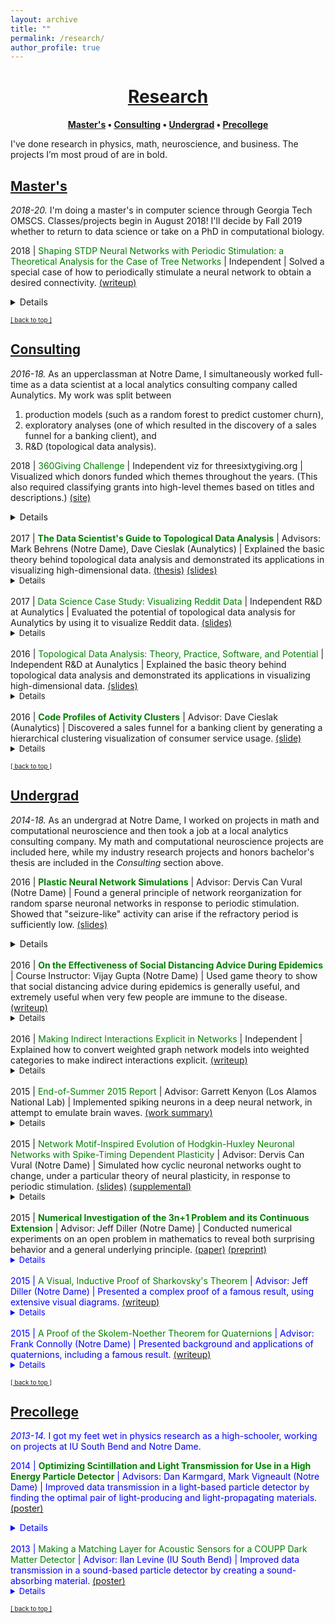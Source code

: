 ```yaml
---
layout: archive
title: ""
permalink: /research/
author_profile: true
--- 
```


# [<center>Research</center>](#top)

<center><b><font color="blue"><a href="http://www.jpskycak.com/research/#masters">Master's</a></font> • <font color="blue"><a href="http://www.jpskycak.com/research/#consulting">Consulting</a></font> • <font color="blue"><a href="http://www.jpskycak.com/research/#undergrad">Undergrad</a></font> • <font color="blue"><a href="http://www.jpskycak.com/research/#precollege">Precollege</a></font></b></center>

I've done research in physics, math, neuroscience, and business. The projects I’m most proud of are in bold.

## [Master's](#masters)

<i>2018-20.</i> I'm doing a master's in computer science through Georgia Tech OMSCS. Classes/projects begin in August 2018! I'll decide by Fall 2019 whether to return to data science or take on a PhD in computational biology.  

2018 | <font color="green">Shaping STDP Neural Networks with Periodic Stimulation: a Theoretical Analysis for the Case of Tree Networks</font> | Independent | Solved a special case of how to periodically stimulate a neural network to obtain a desired connectivity. <font color="blue"><a href="https://jpskycak.github.io/files/jpskycak-shaping_stdp_neural_networks_with_periodic_stimulation.pdf">(writeup)</a></font><font size="2"><details><i>more info coming soon!</i></details></font>  

<font size="1" color="blue"><a href="http://www.jpskycak.com/research/#top">[ back to top ]</a></font>

## [Consulting](#consulting)

<i>2016-18.</i> As an upperclassman at Notre Dame, I simultaneously worked full-time as a data scientist at a local analytics consulting company called Aunalytics. My work was split between
1. production models (such as a random forest to predict customer churn),
2. exploratory analyses (one of which resulted in the discovery of a sales funnel for a banking client), and
3. R&D (topological data analysis).  

2018 | <font color="green">360Giving Challenge</font> | Independent viz for threesixtygiving.org | Visualized which donors funded which themes throughout the years. (This also required classifying grants into high-level themes based on titles and descriptions.) <font color="blue"><a href="https://jpskycak.github.io/360Giving-Challenge">(site)</a></font><font size="2"><details><i>more info coming soon!</i></details></font>  
2017 | <b><font color="green">The Data Scientist's Guide to Topological Data Analysis</font></b> | Advisors: Mark Behrens (Notre Dame), Dave Cieslak (Aunalytics) | Explained the basic theory behind topological data analysis and demonstrated its applications in visualizing high-dimensional data. <font color="blue"><a href="https://jpskycak.github.io/files/skycak-nd-tdathesis.pdf">(thesis)</a></font> <font color="blue"><a href="https://jpskycak.github.io/files/skycak-nd-tdathesis_talk.pdf">(slides)</a></font><font size="2"><details><i>more info coming soon!</i></details></font>  
2017 | <font color="green">Data Science Case Study: Visualizing Reddit Data</font> | Independent R&D at Aunalytics | Evaluated the potential of topological data analysis for Aunalytics by using it to visualize Reddit data. <font color="blue"><a href="https://jpskycak.github.io/files/skycak-aunalytics-reddit.pdf">(slides)</a></font><font size="2"><details><i>more info coming soon!</i></details></font>  
2016 | <font color="green">Topological Data Analysis: Theory, Practice, Software, and Potential</font> | Independent R&D at Aunalytics | Explained the basic theory behind topological data analysis and demonstrated its applications in visualizing high-dimensional data. <font color="blue"><a href="https://jpskycak.github.io/files/skycak-aunalytics-tda.pdf">(slides)</a></font><font size="2"><details><i>more info coming soon!</i></details></font>  
2016 | <b><font color="green">Code Profiles of Activity Clusters</font></b> | Advisor: Dave Cieslak (Aunalytics) | Discovered a sales funnel for a banking client by generating a hierarchical clustering visualization of consumer service usage. <font color="blue"><a href="https://jpskycak.github.io/files/skycak-aunalytics-salesfunnel.pdf">(slide)</a></font><font size="2"><details><i>more info coming soon!</i></details></font>  

<font size="1" color="blue"><a href="http://www.jpskycak.com/research/#top">[ back to top ]</a></font>

## [Undergrad](#undergrad)

<i>2014-18.</i> As an undergrad at Notre Dame, I worked on projects in math and computational neuroscience and then took a job at a local analytics consulting company. My math and computational neuroscience projects are included here, while my industry research projects and honors bachelor's thesis are included in the <i>Consulting</i> section above.  

2016 | <b><font color="green">Plastic Neural Network Simulations</font></b> | Advisor: Dervis Can Vural (Notre Dame) | Found a general principle of network reorganization for random sparse neuronal networks in response to periodic stimulation. Showed that "seizure-like" activity can arise if the refractory period is sufficiently low. <font color="blue"><a href="https://jpskycak.github.io/files/skycak-nd-stdp_simulations.pdf">(slides)</a></font><font size="2"><details><i>more info coming soon!</i></details></font>  
2016 | <b><font color="green">On the Effectiveness of Social Distancing Advice During Epidemics</font></b> | Course Instructor: Vijay Gupta (Notre Dame) | Used game theory to show that social distancing advice during epidemics is generally useful, and extremely useful when very few people are immune to the disease. <font color="blue"><a href="https://jpskycak.github.io/files/skycak-nd-gametheory.pdf">(writeup)</a></font><font size="2"><details><i>more info coming soon!</i></details></font>  
2016 | <font color="green">Making Indirect Interactions Explicit in Networks</font> | Independent | Explained how to convert weighted graph network models into weighted categories to make indirect interactions explicit. <font color="blue"><a href="https://jpskycak.github.io/files/jpskycak-graphs_categories.pdf">(writeup)</a></font><font size="2"><details><i>more info coming soon!</i></details></font>  
2015 | <font color="green">End-of-Summer 2015 Report</font> | Advisor: Garrett Kenyon (Los Alamos National Lab) | Implemented spiking neurons in a deep neural network, in attempt to emulate brain waves. <font color="blue"><a href="https://jpskycak.github.io/files/skycak-lanl.pdf">(work summary)</a></font><font size="2"><details><i>more info coming soon!</i></details></font>  
2015 | <font color="green">Network Motif-Inspired Evolution of Hodgkin-Huxley Neuronal Networks with Spike-Timing Dependent Plasticity</font> | Advisor: Dervis Can Vural (Notre Dame) | Simulated how cyclic neuronal networks ought to change, under a particular theory of neural plasticity, in response to periodic stimulation. <font color="blue"><a href="https://jpskycak.github.io/files/skycak-nd-stdp_cosjam.pdf">(slides)</a> <a href="https://jpskycak.github.io/files/skycak-nd-stdp_cosjam_supplemental.pdf">(supplemental)</a></font><font size="2"><details><i>more info coming soon!</i></details></font>  
2015 | <b><font color="green">Numerical Investigation of the 3n+1 Problem and its Continuous Extension</font></b> | Advisor: Jeff Diller (Notre Dame) | Conducted numerical experiments on an open problem in mathematics to reveal both surprising behavior and a general underlying principle. <font color="blue"><a href="https://jpskycak.github.io/files/skycak-nd-scientia.pdf">(paper)</a> <font color="blue"><a href="https://jpskycak.github.io/files/skycak-nd-scientia_preprint.pdf">(preprint)</a></font><font size="2"><details><i>more info coming soon!</i></details></font>  
2015 | <font color="green">A Visual, Inductive Proof of Sharkovsky's Theorem</font> | Advisor: Jeff Diller (Notre Dame) | Presented a complex proof of a famous result, using extensive visual diagrams. <font color="blue"><a href="https://jpskycak.github.io/files/skycak-nd-sharkovsky.pdf">(writeup)</a></font><font size="2"><details><i>more info coming soon!</i></details></font>  
2015 | <font color="green">A Proof of the Skolem-Noether Theorem for Quaternions</font> | Advisor: Frank Connolly (Notre Dame) | Presented background and applications of quaternions, including a famous result. <font color="blue"><a href="https://jpskycak.github.io/files/skycak-nd-scientia.pdf">(writeup)</a></font><font size="2"><details><i>more info coming soon!</i></details></font>  

<font size="1" color="blue"><a href="http://www.jpskycak.com/research/#top">[ back to top ]</a></font>

## [Precollege](#precollege)

<i>2013-14.</i> I got my feet wet in physics research as a high-schooler, working on projects at IU South Bend and Notre Dame.  

2014 | <b><font color="green">Optimizing Scintillation and Light Transmission for Use in a High Energy Particle Detector</font></b> | Advisors: Dan Karmgard, Mark Vigneault (Notre Dame) | Improved data transmission in a light-based particle detector by finding the optimal pair of light-producing and light-propagating materials. <font color="blue"><a href="https://jpskycak.github.io/files/skycak-nd-particledetector.pdf">(poster)</a></font><font size="2"><details><i>more info coming soon!</i></details></font>  
2013 | <font color="green">Making a Matching Layer for Acoustic Sensors for a COUPP Dark Matter Detector</font> | Advisor: Ilan Levine (IU South Bend) | Improved data transmission in a sound-based particle detector by creating a sound-absorbing material. <font color="blue"><a href="https://jpskycak.github.io/files/skycak-iusb-particledetector.pdf">(poster)</a></font><font size="2"><details><i><br>The COUPP experiment at Fermilab attempts to detect dark matter by analyzing the sound of collisions in a superheated liquid. When a particle whizzing through the air collides with a particle of the liquid, the energy from the collision creates a bubble in the liquid, and the superheated temperature of the liquid allows the bubble to greatly expand. The formation and expansion of the bubble sends sound waves throughout the liquid, which are picked up by sound sensors attached to the container in which the liquid resides. Each particle has its own “bubble sound” fingerprint, and the sound data can be used to identify the type of particle involved in the collision.<br><br>The goal of my project was to create an intermediate material to put between the container and the sensors, that would increase sound transmission by better matching the "acoustic impedances" of the container and sensor and thus reducing the amount of reflected sound. I engineered a material with the correct acoustic impedance by mixing together varying amounts of tungsten powder and epoxy, and it unexpectedly damped the sound signal rather than amplifying it, possibly due to density fluctuations within the mixture. However, the sound-damping material still found use as a backing layer on the sensors, where it improved sound transmission by reducing excess vibrations and ringing within the sensors.</i></details></font>  

<font size="1" color="blue"><a href="http://www.jpskycak.com/research/#top">[ back to top ]</a></font>
